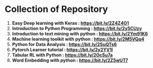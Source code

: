 # Collection of Repository 

1. **Easy Deep learning with Keras : https://bit.ly/2Z4Z4O1** 
2.  **Introduction to Python Programming : https://bit.ly/2y5CUzy**
3. **Introduction to text mining with python : https://bit.ly/2Ym91K6**
4. **Machine learning toolkit with python : https://bit.ly/2M5VQq4** 
5. **Python for Data Analysis : https://bit.ly/2SuQTs6**
6. **Pytorch Learner tutorial : https://bit.ly/2y2YV1I**
7. **Tabular RL with Python : https://bit.ly/2OcSu7a**
8. **Word Embedding with python : https://bit.ly/2Z5wUT7**

